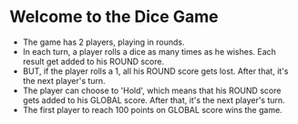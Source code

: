 # Welcome to the Dice Game
- The game has 2 players, playing in rounds.
- In each turn, a player rolls a dice as many times as he wishes. Each result get added to his ROUND score.
- BUT, if the player rolls a 1, all his ROUND score gets lost. After that, it's the next player's turn.
- The player can choose to 'Hold', which means that his ROUND score gets added to his GLOBAL score. After that, it's the next player's turn.
- The first player to reach 100 points on GLOBAL score wins the game.